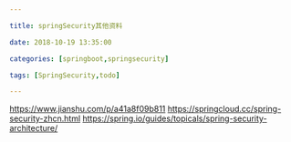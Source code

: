 ```yaml
---

title: springSecurity其他资料

date: 2018-10-19 13:35:00

categories: [springboot,springsecurity]

tags: [SpringSecurity,todo]

---
```






<!--more-->

https://www.jianshu.com/p/a41a8f09b811
https://springcloud.cc/spring-security-zhcn.html
https://spring.io/guides/topicals/spring-security-architecture/